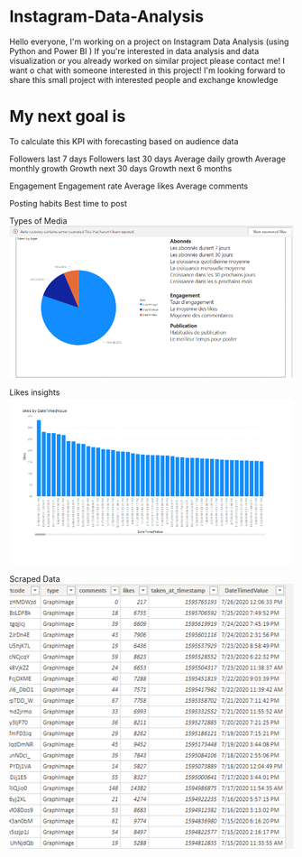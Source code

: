 # Instagram-Data-Analysis
Hello everyone, I'm working on a project on Instagram Data Analysis (using Python and Power BI ) If you're interested in data analysis and data visualization or you already worked on similar project please contact me! I want o chat with someone interested in this project! I'm looking forward to share this small project with interested people and exchange knowledge

# My next goal is

To calculate this KPI with forecasting based on audience data 


Followers last 7 days
Followers last 30 days
Average daily growth
Average monthly growth
Growth next 30 days
Growth next 6 months


Engagement
Engagement rate
Average likes
Average comments

Posting habits
Best time to post

Types of Media
![](img/media.PNG)

Likes insights
![](img/likes_insights.PNG)

Scraped Data
![](img/scrap_ig.PNG)

